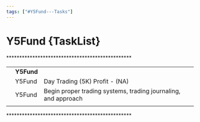 ```yaml
---
tags: ["#Y5Fund---Tasks"]
---
```

# Y5Fund {TaskList}

\*\*\*\*\*\*\*\*\*\*\*\*\*\*\*\*\*\*\*\*\*\*\*\*\*\*\*\*\*\*\*\*\*\*\*\*\*\*\*\*\*\*\*\*\*\*\*\*

|     |     |     |     |
| --- | --- | --- | --- |
|     | **Y5Fund** |     |     |
|     | Y5Fund | Day Trading (5K) Profit - (NA) |     |
|     | Y5Fund | Begin proper trading systems, trading journaling, and approach |     |
|     |     |     |     |

\*\*\*\*\*\*\*\*\*\*\*\*\*\*\*\*\*\*\*\*\*\*\*\*\*\*\*\*\*\*\*\*\*\*\*\*\*\*\*\*\*\*\*\*\*\*\*\*

